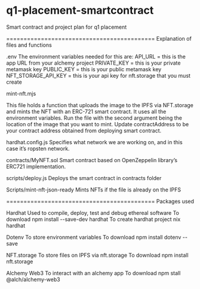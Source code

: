 # q1-placement-smartcontract
Smart contract and project plan for q1 placement

===========================================
Explanation of files and functions

.env
The environment variables needed for this are:
API_URL  = this is the app URL from your alchemy project
PRIVATE_KEY = this is your private metamask key
PUBLIC_KEY = this is your public metamask key
NFT_STORAGE_API_KEY = this is your api key for nft.storage that you must create

mint-nft.mjs

This file holds a function that uploads the image to the IPFS via NFT.storage and mints the NFT with an ERC-721 smart contract. It uses all the environment variables. Run the file with the second argument being the location of the image that you want to mint. Update contractAddress to be your contract address obtained from deploying smart contract.

hardhat.config.js
Specifies what network we are working on, and in this case it’s ropsten network.

contracts/MyNFT.sol
Smart contract based on OpenZeppelin library’s ERC721 implementation.

scripts/deploy.js
Deploys the smart contract in contracts folder

Scripts/mint-nft-json-ready
Mints NFTs if the file is already on the IPFS

===========================================
Packages used

Hardhat
Used to compile, deploy, test and debug ethereal software
To download   npm install --save-dev hardhat
To create hardhat project  nix hardhat

Dotenv
To store environment variables
To download  npm install dotenv --save

NFT.storage
To store files on IPFS via nft.storage
To download npm install nft.storage

Alchemy Web3
To interact with an alchemy app
To download npm stall @alch/alchemy-web3







